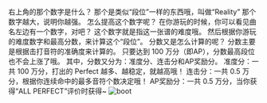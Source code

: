 <ChatBubble role="user" avatar="https://mkzi-nya.github.io/story/files/raingpt/me.png">
右上角的那个数字是什么？
</ChatBubble>

<ChatBubble role="bot" avatar="https://mkzi-nya.github.io/story/files/raingpt/raingpt.png">
那个是类似“段位”一样的东西哦，叫做“Reality”
那个数字越大，说明你越强。
</ChatBubble>

<ChatBubble role="user" avatar="https://mkzi-nya.github.io/story/files/raingpt/me.png">
怎么提高这个数字呢？
</ChatBubble>

<ChatBubble role="bot" avatar="https://mkzi-nya.github.io/story/files/raingpt/raingpt.png">
在你游玩的时候，你可以看见曲名左边有一个数字，对吧？
</ChatBubble>

<ChatBubble role="bot" avatar="https://mkzi-nya.github.io/story/files/raingpt/raingpt.png">
这个数字就是指这一张谱的难度哦。
然后根据你游玩的难度数字和最高分数，来计算这个“段位”。
</ChatBubble>

<ChatBubble role="user" avatar="https://mkzi-nya.github.io/story/files/raingpt/me.png">
分数又是怎么计算的呢？
</ChatBubble>

<ChatBubble role="bot" avatar="https://mkzi-nya.github.io/story/files/raingpt/raingpt.png">
分数主要是根据击打音符的准确度来计算的。
只要达到 100 万分（即AP），分数最高段位也不会上涨了哦。
</ChatBubble>

<ChatBubble role="bot" avatar="https://mkzi-nya.github.io/story/files/raingpt/raingpt.png">
其中，分数又分为：准度分、连击分和AP奖励分。
准度分：一共 100 万分，打出的 Perfect 越多、越稳定，就越高哦！
连击分：一共 0.5 万分，根据你连续命中的最多音符个数决定哦！
AP奖励分：一共 0.5 万分，当你获得“ALL PERFECT”评价时获得~
</ChatBubble>

<ChatBubble role="user" avatar="https://mkzi-nya.github.io/story/files/raingpt/me.png">
<img src="https://mkzi-nya.github.io/story/files/raingpt/boot.png" alt="boot" class="chat-image" />
</ChatBubble>
